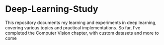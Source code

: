 # Deep-Learning-Study
This repository documents my learning and experiments in deep learning, covering various topics and practical implementations. So far, I’ve completed the Computer Vision chapter, with custom datasets and more to come
